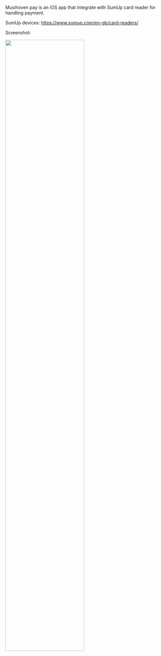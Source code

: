 Musihoven pay is an iOS app that integrate with SumUp card reader for handling payment.

SumUp devices: https://www.sumup.com/en-gb/card-readers/

Screenshot:

<img src="https://github.com/rezpaditya/musihoven-pay/assets/7856201/21afe415-6526-4c68-9a3c-1da103354f2c" width=70% />
